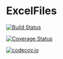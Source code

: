 # ExcelFiles

[![Build Status](https://travis-ci.org/davidanthoff/ExcelFiles.jl.svg?branch=master)](https://travis-ci.org/davidanthoff/ExcelFiles.jl)

[![Coverage Status](https://coveralls.io/repos/davidanthoff/ExcelFiles.jl/badge.svg?branch=master&service=github)](https://coveralls.io/github/davidanthoff/ExcelFiles.jl?branch=master)

[![codecov.io](http://codecov.io/github/davidanthoff/ExcelFiles.jl/coverage.svg?branch=master)](http://codecov.io/github/davidanthoff/ExcelFiles.jl?branch=master)
